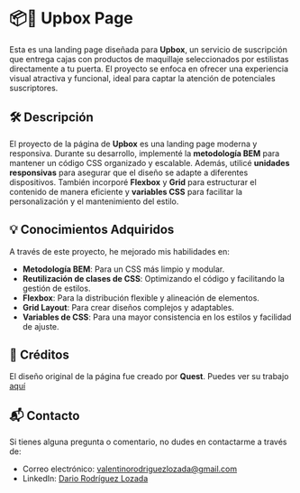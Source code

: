 # 📦💄 Upbox Page 

Esta es una landing page diseñada para **Upbox**, un servicio de suscripción que entrega cajas con productos de maquillaje seleccionados por estilistas directamente a tu puerta. El proyecto se enfoca en ofrecer una experiencia visual atractiva y funcional, ideal para captar la atención de potenciales suscriptores.

## 🛠️ Descripción

El proyecto de la página de **Upbox** es una landing page moderna y responsiva. Durante su desarrollo, implementé la **metodología BEM** para mantener un código CSS organizado y escalable. Además, utilicé **unidades responsivas** para asegurar que el diseño se adapte a diferentes dispositivos. También incorporé **Flexbox** y **Grid** para estructurar el contenido de manera eficiente y **variables CSS** para facilitar la personalización y el mantenimiento del estilo.

## 💡 Conocimientos Adquiridos

A través de este proyecto, he mejorado mis habilidades en:

- **Metodología BEM**: Para un CSS más limpio y modular.
- **Reutilización de clases de CSS**: Optimizando el código y facilitando la gestión de estilos.
- **Flexbox**: Para la distribución flexible y alineación de elementos.
- **Grid Layout**: Para crear diseños complejos y adaptables.
- **Variables de CSS**: Para una mayor consistencia en los estilos y facilidad de ajuste.

## 🎨 Créditos

El diseño original de la página fue creado por **Quest**. Puedes ver su trabajo [aquí](https://www.figma.com/@madewithquest)

## 📬 Contacto

Si tienes alguna pregunta o comentario, no dudes en contactarme a través de:

- Correo electrónico: [valentinorodriguezlozada@gmail.com](mailto:valentinorodriguezlozada@gmail.com)
- LinkedIn: [Dario Rodríguez Lozada](https://www.linkedin.com/in/dar%C3%ADo-rodriguez-lozada-2a9a69313/)
